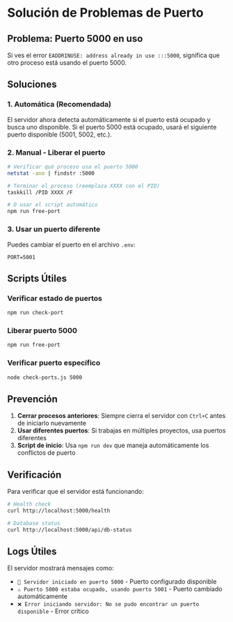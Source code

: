 # Solución de Problemas de Puerto

## Problema: Puerto 5000 en uso

Si ves el error `EADDRINUSE: address already in use :::5000`, significa que otro proceso está usando el puerto 5000.

## Soluciones

### 1. Automática (Recomendada)
El servidor ahora detecta automáticamente si el puerto está ocupado y busca uno disponible. Si el puerto 5000 está ocupado, usará el siguiente puerto disponible (5001, 5002, etc.).

### 2. Manual - Liberar el puerto
```bash
# Verificar qué proceso usa el puerto 5000
netstat -ano | findstr :5000

# Terminar el proceso (reemplaza XXXX con el PID)
taskkill /PID XXXX /F

# O usar el script automático
npm run free-port
```

### 3. Usar un puerto diferente
Puedes cambiar el puerto en el archivo `.env`:
```
PORT=5001
```

## Scripts Útiles

### Verificar estado de puertos
```bash
npm run check-port
```

### Liberar puerto 5000
```bash
npm run free-port
```

### Verificar puerto específico
```bash
node check-ports.js 5000
```

## Prevención

1. **Cerrar procesos anteriores**: Siempre cierra el servidor con `Ctrl+C` antes de iniciarlo nuevamente
2. **Usar diferentes puertos**: Si trabajas en múltiples proyectos, usa puertos diferentes
3. **Script de inicio**: Usa `npm run dev` que maneja automáticamente los conflictos de puerto

## Verificación

Para verificar que el servidor está funcionando:
```bash
# Health check
curl http://localhost:5000/health

# Database status
curl http://localhost:5000/api/db-status
```

## Logs Útiles

El servidor mostrará mensajes como:
- `🚀 Servidor iniciado en puerto 5000` - Puerto configurado disponible
- `⚠️ Puerto 5000 estaba ocupado, usando puerto 5001` - Puerto cambiado automáticamente
- `❌ Error iniciando servidor: No se pudo encontrar un puerto disponible` - Error crítico 